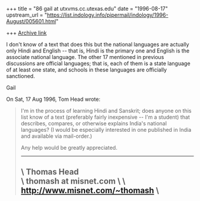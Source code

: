 +++
title = "86 gail at utxvms.cc.utexas.edu"
date = "1996-08-17"
upstream_url = "https://list.indology.info/pipermail/indology/1996-August/005601.html"

+++
[Archive link](https://list.indology.info/pipermail/indology/1996-August/005601.html)


I don't know of a text that does this but the national languages are
actually only Hindi and English -- that is, Hindi is the primary one and
English is the associate national language. The other 17 mentioned in
previous discussions are official languages; that is, each of them is a
state language of at least one state, and schools in these languages are
officially sanctioned. 

Gail

On Sat, 17 Aug 1996, Tom Head wrote:

> I'm in the process of learning Hindi and Sanskrit; does anyone on this 
> list know of a text (preferably fairly inexpensive -- I'm a student) that 
> describes, compares, or otherwise explains India's national languages?
> (I would be especially interested in one published in India and available 
> via mail-order.)  
> 
> Any help would be greatly appreciated.
> 
> ----------------------------------
> \ Thomas Head                    \
> \ thomash at misnet.com             \ 
> \ http://www.misnet.com/~thomash \
> ----------------------------------
> 
> 
> 




